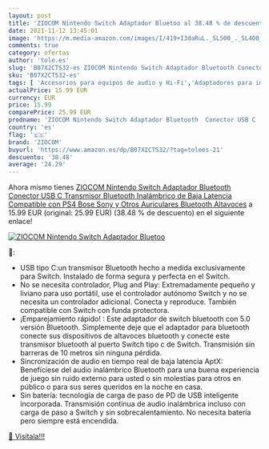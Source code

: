 ```yaml
---
layout: post
title: 'ZIOCOM Nintendo Switch Adaptador Bluetoo al 38.48 % de descuento'
date: 2021-11-12 13:45:01
image: 'https://m.media-amazon.com/images/I/419+I3daRuL._SL500_._SL400_.jpg'
comments: true
category: ofertas
author: 'tole.es'
slug: 'B07X2CTS32-es ZIOCOM Nintendo Switch Adaptador Bluetooth Conector USB C...'
sku: 'B07X2CTS32-es'
tags: [ 'Accesorios para equipos de audio y Hi-Fi','Adaptadores para imagen y sonido','Electrónica','Equipos de audio y Hi-Fi','nintendo','ps4','ziocom', ]
actualPrice: 15.99 EUR
currency: EUR
price: 15.99
comparePrice: 25.99 EUR
prodname: 'ZIOCOM Nintendo Switch Adaptador Bluetooth  Conector USB C  Transmisor Bluetooth Inalámbrico de Baja Latencia Compatible con PS4 Bose Sony y Otros Auriculares Bluetooth Altavoces'
country: 'es'
flag: '🇪🇸'
brand: 'ZIOCOM'
buyurl: 'https://www.amazon.es/dp/B07X2CTS32/?tag=tolees-21'
descuento: '38.48'
average: '24.29'
---
```


Ahora mismo tienes [ZIOCOM Nintendo Switch Adaptador Bluetooth  Conector USB C  Transmisor Bluetooth Inalámbrico de Baja Latencia Compatible con PS4 Bose Sony y Otros Auriculares Bluetooth Altavoces](https://www.amazon.es/dp/B07X2CTS32/?tag=tolees-21) a 15.99 EUR (original: 25.99 EUR) (38.48 %  de descuento) en el siguiente enlace!

[![ZIOCOM Nintendo Switch Adaptador Bluetoo](https://m.media-amazon.com/images/I/419+I3daRuL._SL500_._SL400_.jpg)](https://www.amazon.es/dp/B07X2CTS32/?tag=tolees-21)

🔎:

- USB tipo C:un transmisor Bluetooth hecho a medida exclusivamente para Switch. Instalado de forma segura y perfecta en el Switch.
- No se necesita controlador, Plug and Play: Extremadamente pequeño y liviano para uso portátil, use el controlador autónomo Switch y no se necesita un controlador adicional. Conecta y reproduce. También compatible con Switch con funda protectora.
- ¡Emparejamiento rápido! : Este adaptador de switch bluetooth con 5.0 versión Bluetooth. Simplemente deje que el adaptador para bluetooth conecte sus dispositivos de altavoces bluetooth y conecte este transmisor bluetooth al puerto Switch tipo c de Switch. Transmisión sin barreras de 10 metros sin ninguna pérdida.
- Sincronización de audio en tiempo real de baja latencia AptX: Benefíciese del audio inalámbrico Bluetooth para una buena experiencia de juego sin ruido externo para usted o sin molestias para otros en público o para sus seres queridos en la noche en casa.
- Sin batería: tecnología de carga de paso de PD de USB inteligente incorporada. Transmisión continua de audio inalámbrica incluso con carga de paso a Switch y sin sobrecalentamiento. No necesita batería pero siempre está encendida.

[🛒 Visítala!!!](https://www.amazon.es/dp/B07X2CTS32/?tag=tolees-21)
